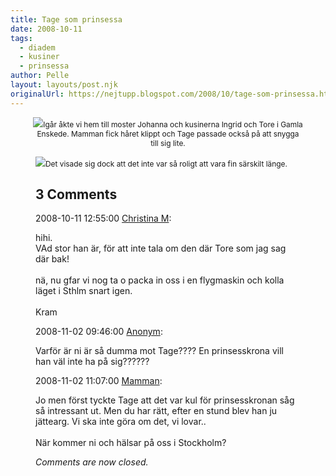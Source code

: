 ```yaml
---
title: Tage som prinsessa
date: 2008-10-11
tags: 
  - diadem
  - kusiner
  - prinsessa	
author: Pelle
layout: layouts/post.njk
originalUrl: https://nejtupp.blogspot.com/2008/10/tage-som-prinsessa.html
---
```


<div style="text-align: center;"><img src="../../../../img/Mobil+x+003.jpg"><span style="font-size:85%;">Igår åkte vi hem till moster Johanna och kusinerna Ingrid och Tore i Gamla<br>Enskede. Mamman fick håret klippt och Tage passade också på att snygga<br>till sig lite.<br></span></div>

<figure>
	<img src="../../../../img/Mobil+x+002.jpg"><span style="font-size:85%;">Det visade sig dock att det inte var så roligt att vara fin särskilt länge.<br></span></div>

<div class="comments">
	<div class="comments-header"><h2>3 Comments</h2></div>
	<div class="comments-body">
			<div class="comment" id="comment-4874631342652943897">
				<p class="comment-header">
					<date datetime="2008-10-11T12:55:00.000+02:00">2008-10-11 12:55:00</date> 
					<a href="https://www.blogger.com/profile/00777292339669888348" rel="nofollow">Christina M</a>:
				</p>
				<div class="comment-content"><p>hihi. <BR/>VAd stor han är, för att inte tala om den där Tore som jag sag där bak!<BR/><BR/>nä, nu gfar vi nog ta o packa in oss i en flygmaskin och kolla läget i Sthlm snart igen.<BR/><BR/>Kram</p></div>
				<div class="comment-footer"></div>
			</div>
			<div class="comment" id="comment-538207831359749176">
				<p class="comment-header">
					<date datetime="2008-11-02T09:46:00.000+01:00">2008-11-02 09:46:00</date> 
					<a href="undefined" rel="nofollow">Anonym</a>:
				</p>
				<div class="comment-content"><p>Varför är ni är så dumma mot Tage???? En prinsesskrona vill han väl inte ha på sig??????</p></div>
				<div class="comment-footer"></div>
			</div>
			<div class="comment" id="comment-3442132464723565100">
				<p class="comment-header">
					<date datetime="2008-11-02T11:07:00.000+01:00">2008-11-02 11:07:00</date> 
					<a href="https://www.blogger.com/profile/15863123892860534613" rel="nofollow">Mamman</a>:
				</p>
				<div class="comment-content"><p>Jo men först tyckte Tage att det var kul för prinsesskronan såg så intressant ut. Men du har rätt, efter en stund blev han ju jättearg. Vi ska inte göra om det, vi lovar..<BR/><BR/>När kommer ni och hälsar på oss i Stockholm?</p></div>
				<div class="comment-footer"></div>
			</div></div>
	<p class="comments-footer"><em>Comments are now closed.</em></p>
</div>